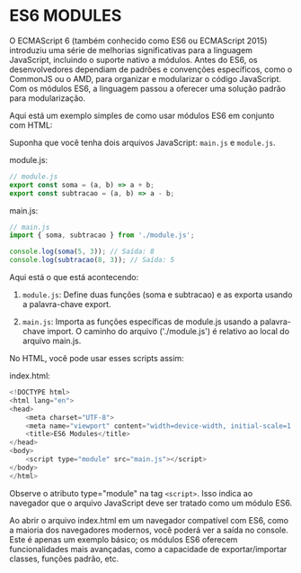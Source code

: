 # ES6 MODULES

O ECMAScript 6 (também conhecido como ES6 ou ECMAScript 2015) introduziu uma série de melhorias significativas para a linguagem JavaScript, incluindo o suporte nativo a módulos. Antes do ES6, os desenvolvedores dependiam de padrões e convenções específicos, como o CommonJS ou o AMD, para organizar e modularizar o código JavaScript. Com os módulos ES6, a linguagem passou a oferecer uma solução padrão para modularização.

Aqui está um exemplo simples de como usar módulos ES6 em conjunto com HTML:

Suponha que você tenha dois arquivos JavaScript: `main.js` e `module.js`.

module.js:

```js
// module.js
export const soma = (a, b) => a + b;
export const subtracao = (a, b) => a - b;
```

main.js:

```js
// main.js
import { soma, subtracao } from './module.js';

console.log(soma(5, 3)); // Saída: 8
console.log(subtracao(8, 3)); // Saída: 5
```

Aqui está o que está acontecendo:

1. `module.js`: Define duas funções (soma e subtracao) e as exporta usando a palavra-chave export.

2. `main.js`: Importa as funções específicas de module.js usando a palavra-chave import. O caminho do arquivo ('./module.js') é relativo ao local do arquivo main.js.

No HTML, você pode usar esses scripts assim:

index.html:

```js
<!DOCTYPE html>
<html lang="en">
<head>
    <meta charset="UTF-8">
    <meta name="viewport" content="width=device-width, initial-scale=1.0">
    <title>ES6 Modules</title>
</head>
<body>
    <script type="module" src="main.js"></script>
</body>
</html>

```

Observe o atributo type="module" na tag `<script>`. Isso indica ao navegador que o arquivo JavaScript deve ser tratado como um módulo ES6.

Ao abrir o arquivo index.html em um navegador compatível com ES6, como a maioria dos navegadores modernos, você poderá ver a saída no console. Este é apenas um exemplo básico; os módulos ES6 oferecem funcionalidades mais avançadas, como a capacidade de exportar/importar classes, funções padrão, etc.
